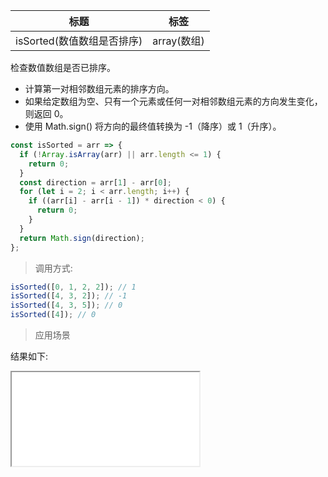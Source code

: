 | 标题                       | 标签        |
| -------------------------- | ----------- |
| isSorted(数值数组是否排序) | array(数组) |

检查数值数组是否已排序。

- 计算第一对相邻数组元素的排序方向。
- 如果给定数组为空、只有一个元素或任何一对相邻数组元素的方向发生变化，则返回 0。
- 使用 Math.sign() 将方向的最终值转换为 -1（降序）或 1（升序）。

```js
const isSorted = arr => {
  if (!Array.isArray(arr) || arr.length <= 1) {
    return 0;
  }
  const direction = arr[1] - arr[0];
  for (let i = 2; i < arr.length; i++) {
    if ((arr[i] - arr[i - 1]) * direction < 0) {
      return 0;
    }
  }
  return Math.sign(direction);
};
```

> 调用方式:

```js
isSorted([0, 1, 2, 2]); // 1
isSorted([4, 3, 2]); // -1
isSorted([4, 3, 5]); // 0
isSorted([4]); // 0
```

> 应用场景

<div class="code-editor" data-url="codes/javascript/html/isSorted.html" data-language="html"></div>

结果如下:

<iframe src="codes/javascript/html/isSorted.html"></iframe>
